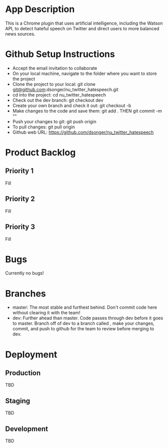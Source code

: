 # App Description

This is a Chrome plugin that uses artificial intelligence, including the Watson API, to detect hateful speech on Twitter and direct users to more balanced news sources.


# Github Setup Instructions
* Accept the email invitation to collaborate
* On your local machine, navigate to the folder where you want to store the project
* Clone the project to your local: git clone git@github.com:dsonger/nu_twitter_hatespeech.git
* cd into the project: cd nu_twitter_hatespeech
* Check out the dev branch: git checkout dev
* Create your own branch and check it out: git checkout -b <YOUR NAME>
* Make changes to the code and save them: git add . THEN git commit -m "<YOUR MESSAGE HERE>"
* Push your changes to git: git push origin <YOUR NAME>
* To pull changes: git pull origin <BRANCH YOU WANT TO PULL>
* Github web URL: https://github.com/dsonger/nu_twitter_hatespeech



# Product Backlog

## Priority 1
Fill


## Priority 2
Fill


## Priority 3
Fill


# Bugs

Currently no bugs! 


# Branches
* master: The most stable and furthest behind. Don't commit code here without clearing it with the team!
* dev: Further ahead than master. Code passes through dev before it goes to master. Branch off of dev to a branch called <YOUR NAME>, make your changes, commit, and push to github for the team to review before merging to dev.


# Deployment

## Production
TBD

## Staging
TBD

## Development
TBD 



